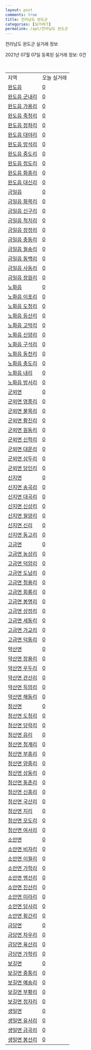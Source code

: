```yaml
---
layout: post
comments: true
title: 전라남도 완도군
categories: [실거래가]
permalink: /apt/전라남도 완도군
---
```


전라남도 완도군 실거래 정보

2021년 07월 07일 등록된 실거래 정보: 0건

<script type="text/javascript">
  google.charts.load('current', {'packages':['corechart']});
  google.charts.setOnLoadCallback(drawChart);

  function drawChart() {
    var data = google.visualization.arrayToDataTable([['거래일', '매매', '전월세', '전매'], ['20-07', 12, 1, 0], ['20-08', 4, 0, 0], ['20-09', 7, 4, 0], ['20-10', 7, 1, 0], ['20-11', 10, 2, 0], ['20-12', 9, 0, 3], ['21-01', 7, 1, 9], ['21-02', 7, 2, 16], ['21-03', 11, 0, 0], ['21-04', 10, 0, 8], ['21-05', 4, 0, 0], ['21-06', 6, 1, 0], ['21-07', 1, 0, 0]]);

    var options = {
      title: '최근 유형별 거래량 추이',
      legend: { position: 'bottom' }
    };

    var chart = new google.visualization.LineChart(document.getElementById('columnchart_material'));
    chart.draw(data, (options));
  }
</script>

<div id="columnchart_material" style="width: 95%; margin-left: -35px"></div>
<br>
<table class="sortable">
  <tr>
    <td>지역</td>
    <td>오늘 실거래</td>
  </tr>

  
  <tr class="item">
    <td><a href="전라남도 완도군 완도읍">완도읍</a></td>
    <td><a href="전라남도 완도군 완도읍">0</a></td>
  </tr>
    

  <tr class="item">
    <td><a href="전라남도 완도군 완도읍 군내리">완도읍 군내리</a></td>
    <td><a href="전라남도 완도군 완도읍 군내리">0</a></td>
  </tr>
    

  <tr class="item">
    <td><a href="전라남도 완도군 완도읍 가용리">완도읍 가용리</a></td>
    <td><a href="전라남도 완도군 완도읍 가용리">0</a></td>
  </tr>
    

  <tr class="item">
    <td><a href="전라남도 완도군 완도읍 죽청리">완도읍 죽청리</a></td>
    <td><a href="전라남도 완도군 완도읍 죽청리">0</a></td>
  </tr>
    

  <tr class="item">
    <td><a href="전라남도 완도군 완도읍 장좌리">완도읍 장좌리</a></td>
    <td><a href="전라남도 완도군 완도읍 장좌리">0</a></td>
  </tr>
    

  <tr class="item">
    <td><a href="전라남도 완도군 완도읍 대야리">완도읍 대야리</a></td>
    <td><a href="전라남도 완도군 완도읍 대야리">0</a></td>
  </tr>
    

  <tr class="item">
    <td><a href="전라남도 완도군 완도읍 망석리">완도읍 망석리</a></td>
    <td><a href="전라남도 완도군 완도읍 망석리">0</a></td>
  </tr>
    

  <tr class="item">
    <td><a href="전라남도 완도군 완도읍 중도리">완도읍 중도리</a></td>
    <td><a href="전라남도 완도군 완도읍 중도리">0</a></td>
  </tr>
    

  <tr class="item">
    <td><a href="전라남도 완도군 완도읍 정도리">완도읍 정도리</a></td>
    <td><a href="전라남도 완도군 완도읍 정도리">0</a></td>
  </tr>
    

  <tr class="item">
    <td><a href="전라남도 완도군 완도읍 화흥리">완도읍 화흥리</a></td>
    <td><a href="전라남도 완도군 완도읍 화흥리">0</a></td>
  </tr>
    

  <tr class="item">
    <td><a href="전라남도 완도군 완도읍 대신리">완도읍 대신리</a></td>
    <td><a href="전라남도 완도군 완도읍 대신리">0</a></td>
  </tr>
    

  <tr class="item">
    <td><a href="전라남도 완도군 금일읍">금일읍</a></td>
    <td><a href="전라남도 완도군 금일읍">0</a></td>
  </tr>
    

  <tr class="item">
    <td><a href="전라남도 완도군 금일읍 화목리">금일읍 화목리</a></td>
    <td><a href="전라남도 완도군 금일읍 화목리">0</a></td>
  </tr>
    

  <tr class="item">
    <td><a href="전라남도 완도군 금일읍 신구리">금일읍 신구리</a></td>
    <td><a href="전라남도 완도군 금일읍 신구리">0</a></td>
  </tr>
    

  <tr class="item">
    <td><a href="전라남도 완도군 금일읍 척치리">금일읍 척치리</a></td>
    <td><a href="전라남도 완도군 금일읍 척치리">0</a></td>
  </tr>
    

  <tr class="item">
    <td><a href="전라남도 완도군 금일읍 장정리">금일읍 장정리</a></td>
    <td><a href="전라남도 완도군 금일읍 장정리">0</a></td>
  </tr>
    

  <tr class="item">
    <td><a href="전라남도 완도군 금일읍 충동리">금일읍 충동리</a></td>
    <td><a href="전라남도 완도군 금일읍 충동리">0</a></td>
  </tr>
    

  <tr class="item">
    <td><a href="전라남도 완도군 금일읍 월송리">금일읍 월송리</a></td>
    <td><a href="전라남도 완도군 금일읍 월송리">0</a></td>
  </tr>
    

  <tr class="item">
    <td><a href="전라남도 완도군 금일읍 동백리">금일읍 동백리</a></td>
    <td><a href="전라남도 완도군 금일읍 동백리">0</a></td>
  </tr>
    

  <tr class="item">
    <td><a href="전라남도 완도군 금일읍 사동리">금일읍 사동리</a></td>
    <td><a href="전라남도 완도군 금일읍 사동리">0</a></td>
  </tr>
    

  <tr class="item">
    <td><a href="전라남도 완도군 금일읍 장원리">금일읍 장원리</a></td>
    <td><a href="전라남도 완도군 금일읍 장원리">0</a></td>
  </tr>
    

  <tr class="item">
    <td><a href="전라남도 완도군 노화읍">노화읍</a></td>
    <td><a href="전라남도 완도군 노화읍">0</a></td>
  </tr>
    

  <tr class="item">
    <td><a href="전라남도 완도군 노화읍 이포리">노화읍 이포리</a></td>
    <td><a href="전라남도 완도군 노화읍 이포리">0</a></td>
  </tr>
    

  <tr class="item">
    <td><a href="전라남도 완도군 노화읍 도청리">노화읍 도청리</a></td>
    <td><a href="전라남도 완도군 노화읍 도청리">0</a></td>
  </tr>
    

  <tr class="item">
    <td><a href="전라남도 완도군 노화읍 등산리">노화읍 등산리</a></td>
    <td><a href="전라남도 완도군 노화읍 등산리">0</a></td>
  </tr>
    

  <tr class="item">
    <td><a href="전라남도 완도군 노화읍 고막리">노화읍 고막리</a></td>
    <td><a href="전라남도 완도군 노화읍 고막리">0</a></td>
  </tr>
    

  <tr class="item">
    <td><a href="전라남도 완도군 노화읍 신양리">노화읍 신양리</a></td>
    <td><a href="전라남도 완도군 노화읍 신양리">0</a></td>
  </tr>
    

  <tr class="item">
    <td><a href="전라남도 완도군 노화읍 구석리">노화읍 구석리</a></td>
    <td><a href="전라남도 완도군 노화읍 구석리">0</a></td>
  </tr>
    

  <tr class="item">
    <td><a href="전라남도 완도군 노화읍 동천리">노화읍 동천리</a></td>
    <td><a href="전라남도 완도군 노화읍 동천리">0</a></td>
  </tr>
    

  <tr class="item">
    <td><a href="전라남도 완도군 노화읍 충도리">노화읍 충도리</a></td>
    <td><a href="전라남도 완도군 노화읍 충도리">0</a></td>
  </tr>
    

  <tr class="item">
    <td><a href="전라남도 완도군 노화읍 내리">노화읍 내리</a></td>
    <td><a href="전라남도 완도군 노화읍 내리">0</a></td>
  </tr>
    

  <tr class="item">
    <td><a href="전라남도 완도군 노화읍 방서리">노화읍 방서리</a></td>
    <td><a href="전라남도 완도군 노화읍 방서리">0</a></td>
  </tr>
    

  <tr class="item">
    <td><a href="전라남도 완도군 군외면">군외면</a></td>
    <td><a href="전라남도 완도군 군외면">0</a></td>
  </tr>
    

  <tr class="item">
    <td><a href="전라남도 완도군 군외면 영풍리">군외면 영풍리</a></td>
    <td><a href="전라남도 완도군 군외면 영풍리">0</a></td>
  </tr>
    

  <tr class="item">
    <td><a href="전라남도 완도군 군외면 불목리">군외면 불목리</a></td>
    <td><a href="전라남도 완도군 군외면 불목리">0</a></td>
  </tr>
    

  <tr class="item">
    <td><a href="전라남도 완도군 군외면 황진리">군외면 황진리</a></td>
    <td><a href="전라남도 완도군 군외면 황진리">0</a></td>
  </tr>
    

  <tr class="item">
    <td><a href="전라남도 완도군 군외면 원동리">군외면 원동리</a></td>
    <td><a href="전라남도 완도군 군외면 원동리">0</a></td>
  </tr>
    

  <tr class="item">
    <td><a href="전라남도 완도군 군외면 신학리">군외면 신학리</a></td>
    <td><a href="전라남도 완도군 군외면 신학리">0</a></td>
  </tr>
    

  <tr class="item">
    <td><a href="전라남도 완도군 군외면 대문리">군외면 대문리</a></td>
    <td><a href="전라남도 완도군 군외면 대문리">0</a></td>
  </tr>
    

  <tr class="item">
    <td><a href="전라남도 완도군 군외면 삼두리">군외면 삼두리</a></td>
    <td><a href="전라남도 완도군 군외면 삼두리">0</a></td>
  </tr>
    

  <tr class="item">
    <td><a href="전라남도 완도군 군외면 당인리">군외면 당인리</a></td>
    <td><a href="전라남도 완도군 군외면 당인리">0</a></td>
  </tr>
    

  <tr class="item">
    <td><a href="전라남도 완도군 신지면">신지면</a></td>
    <td><a href="전라남도 완도군 신지면">0</a></td>
  </tr>
    

  <tr class="item">
    <td><a href="전라남도 완도군 신지면 송곡리">신지면 송곡리</a></td>
    <td><a href="전라남도 완도군 신지면 송곡리">0</a></td>
  </tr>
    

  <tr class="item">
    <td><a href="전라남도 완도군 신지면 대곡리">신지면 대곡리</a></td>
    <td><a href="전라남도 완도군 신지면 대곡리">0</a></td>
  </tr>
    

  <tr class="item">
    <td><a href="전라남도 완도군 신지면 신상리">신지면 신상리</a></td>
    <td><a href="전라남도 완도군 신지면 신상리">0</a></td>
  </tr>
    

  <tr class="item">
    <td><a href="전라남도 완도군 신지면 월양리">신지면 월양리</a></td>
    <td><a href="전라남도 완도군 신지면 월양리">0</a></td>
  </tr>
    

  <tr class="item">
    <td><a href="전라남도 완도군 신지면 신리">신지면 신리</a></td>
    <td><a href="전라남도 완도군 신지면 신리">0</a></td>
  </tr>
    

  <tr class="item">
    <td><a href="전라남도 완도군 신지면 동고리">신지면 동고리</a></td>
    <td><a href="전라남도 완도군 신지면 동고리">0</a></td>
  </tr>
    

  <tr class="item">
    <td><a href="전라남도 완도군 고금면">고금면</a></td>
    <td><a href="전라남도 완도군 고금면">0</a></td>
  </tr>
    

  <tr class="item">
    <td><a href="전라남도 완도군 고금면 농상리">고금면 농상리</a></td>
    <td><a href="전라남도 완도군 고금면 농상리">0</a></td>
  </tr>
    

  <tr class="item">
    <td><a href="전라남도 완도군 고금면 덕암리">고금면 덕암리</a></td>
    <td><a href="전라남도 완도군 고금면 덕암리">0</a></td>
  </tr>
    

  <tr class="item">
    <td><a href="전라남도 완도군 고금면 도남리">고금면 도남리</a></td>
    <td><a href="전라남도 완도군 고금면 도남리">0</a></td>
  </tr>
    

  <tr class="item">
    <td><a href="전라남도 완도군 고금면 청용리">고금면 청용리</a></td>
    <td><a href="전라남도 완도군 고금면 청용리">0</a></td>
  </tr>
    

  <tr class="item">
    <td><a href="전라남도 완도군 고금면 회룡리">고금면 회룡리</a></td>
    <td><a href="전라남도 완도군 고금면 회룡리">0</a></td>
  </tr>
    

  <tr class="item">
    <td><a href="전라남도 완도군 고금면 봉명리">고금면 봉명리</a></td>
    <td><a href="전라남도 완도군 고금면 봉명리">0</a></td>
  </tr>
    

  <tr class="item">
    <td><a href="전라남도 완도군 고금면 상정리">고금면 상정리</a></td>
    <td><a href="전라남도 완도군 고금면 상정리">0</a></td>
  </tr>
    

  <tr class="item">
    <td><a href="전라남도 완도군 고금면 세동리">고금면 세동리</a></td>
    <td><a href="전라남도 완도군 고금면 세동리">0</a></td>
  </tr>
    

  <tr class="item">
    <td><a href="전라남도 완도군 고금면 가교리">고금면 가교리</a></td>
    <td><a href="전라남도 완도군 고금면 가교리">0</a></td>
  </tr>
    

  <tr class="item">
    <td><a href="전라남도 완도군 고금면 덕동리">고금면 덕동리</a></td>
    <td><a href="전라남도 완도군 고금면 덕동리">0</a></td>
  </tr>
    

  <tr class="item">
    <td><a href="전라남도 완도군 약산면">약산면</a></td>
    <td><a href="전라남도 완도군 약산면">0</a></td>
  </tr>
    

  <tr class="item">
    <td><a href="전라남도 완도군 약산면 장용리">약산면 장용리</a></td>
    <td><a href="전라남도 완도군 약산면 장용리">0</a></td>
  </tr>
    

  <tr class="item">
    <td><a href="전라남도 완도군 약산면 우두리">약산면 우두리</a></td>
    <td><a href="전라남도 완도군 약산면 우두리">0</a></td>
  </tr>
    

  <tr class="item">
    <td><a href="전라남도 완도군 약산면 관산리">약산면 관산리</a></td>
    <td><a href="전라남도 완도군 약산면 관산리">0</a></td>
  </tr>
    

  <tr class="item">
    <td><a href="전라남도 완도군 약산면 득암리">약산면 득암리</a></td>
    <td><a href="전라남도 완도군 약산면 득암리">0</a></td>
  </tr>
    

  <tr class="item">
    <td><a href="전라남도 완도군 약산면 해동리">약산면 해동리</a></td>
    <td><a href="전라남도 완도군 약산면 해동리">0</a></td>
  </tr>
    

  <tr class="item">
    <td><a href="전라남도 완도군 청산면">청산면</a></td>
    <td><a href="전라남도 완도군 청산면">0</a></td>
  </tr>
    

  <tr class="item">
    <td><a href="전라남도 완도군 청산면 도청리">청산면 도청리</a></td>
    <td><a href="전라남도 완도군 청산면 도청리">0</a></td>
  </tr>
    

  <tr class="item">
    <td><a href="전라남도 완도군 청산면 당락리">청산면 당락리</a></td>
    <td><a href="전라남도 완도군 청산면 당락리">0</a></td>
  </tr>
    

  <tr class="item">
    <td><a href="전라남도 완도군 청산면 읍리">청산면 읍리</a></td>
    <td><a href="전라남도 완도군 청산면 읍리">0</a></td>
  </tr>
    

  <tr class="item">
    <td><a href="전라남도 완도군 청산면 청계리">청산면 청계리</a></td>
    <td><a href="전라남도 완도군 청산면 청계리">0</a></td>
  </tr>
    

  <tr class="item">
    <td><a href="전라남도 완도군 청산면 부흥리">청산면 부흥리</a></td>
    <td><a href="전라남도 완도군 청산면 부흥리">0</a></td>
  </tr>
    

  <tr class="item">
    <td><a href="전라남도 완도군 청산면 양중리">청산면 양중리</a></td>
    <td><a href="전라남도 완도군 청산면 양중리">0</a></td>
  </tr>
    

  <tr class="item">
    <td><a href="전라남도 완도군 청산면 상동리">청산면 상동리</a></td>
    <td><a href="전라남도 완도군 청산면 상동리">0</a></td>
  </tr>
    

  <tr class="item">
    <td><a href="전라남도 완도군 청산면 동촌리">청산면 동촌리</a></td>
    <td><a href="전라남도 완도군 청산면 동촌리">0</a></td>
  </tr>
    

  <tr class="item">
    <td><a href="전라남도 완도군 청산면 신흥리">청산면 신흥리</a></td>
    <td><a href="전라남도 완도군 청산면 신흥리">0</a></td>
  </tr>
    

  <tr class="item">
    <td><a href="전라남도 완도군 청산면 국산리">청산면 국산리</a></td>
    <td><a href="전라남도 완도군 청산면 국산리">0</a></td>
  </tr>
    

  <tr class="item">
    <td><a href="전라남도 완도군 청산면 지리">청산면 지리</a></td>
    <td><a href="전라남도 완도군 청산면 지리">0</a></td>
  </tr>
    

  <tr class="item">
    <td><a href="전라남도 완도군 청산면 모도리">청산면 모도리</a></td>
    <td><a href="전라남도 완도군 청산면 모도리">0</a></td>
  </tr>
    

  <tr class="item">
    <td><a href="전라남도 완도군 청산면 여서리">청산면 여서리</a></td>
    <td><a href="전라남도 완도군 청산면 여서리">0</a></td>
  </tr>
    

  <tr class="item">
    <td><a href="전라남도 완도군 소안면">소안면</a></td>
    <td><a href="전라남도 완도군 소안면">0</a></td>
  </tr>
    

  <tr class="item">
    <td><a href="전라남도 완도군 소안면 비자리">소안면 비자리</a></td>
    <td><a href="전라남도 완도군 소안면 비자리">0</a></td>
  </tr>
    

  <tr class="item">
    <td><a href="전라남도 완도군 소안면 이월리">소안면 이월리</a></td>
    <td><a href="전라남도 완도군 소안면 이월리">0</a></td>
  </tr>
    

  <tr class="item">
    <td><a href="전라남도 완도군 소안면 가학리">소안면 가학리</a></td>
    <td><a href="전라남도 완도군 소안면 가학리">0</a></td>
  </tr>
    

  <tr class="item">
    <td><a href="전라남도 완도군 소안면 맹선리">소안면 맹선리</a></td>
    <td><a href="전라남도 완도군 소안면 맹선리">0</a></td>
  </tr>
    

  <tr class="item">
    <td><a href="전라남도 완도군 소안면 진산리">소안면 진산리</a></td>
    <td><a href="전라남도 완도군 소안면 진산리">0</a></td>
  </tr>
    

  <tr class="item">
    <td><a href="전라남도 완도군 소안면 미라리">소안면 미라리</a></td>
    <td><a href="전라남도 완도군 소안면 미라리">0</a></td>
  </tr>
    

  <tr class="item">
    <td><a href="전라남도 완도군 소안면 당사리">소안면 당사리</a></td>
    <td><a href="전라남도 완도군 소안면 당사리">0</a></td>
  </tr>
    

  <tr class="item">
    <td><a href="전라남도 완도군 소안면 횡간리">소안면 횡간리</a></td>
    <td><a href="전라남도 완도군 소안면 횡간리">0</a></td>
  </tr>
    

  <tr class="item">
    <td><a href="전라남도 완도군 금당면">금당면</a></td>
    <td><a href="전라남도 완도군 금당면">0</a></td>
  </tr>
    

  <tr class="item">
    <td><a href="전라남도 완도군 금당면 차우리">금당면 차우리</a></td>
    <td><a href="전라남도 완도군 금당면 차우리">0</a></td>
  </tr>
    

  <tr class="item">
    <td><a href="전라남도 완도군 금당면 육산리">금당면 육산리</a></td>
    <td><a href="전라남도 완도군 금당면 육산리">0</a></td>
  </tr>
    

  <tr class="item">
    <td><a href="전라남도 완도군 금당면 가학리">금당면 가학리</a></td>
    <td><a href="전라남도 완도군 금당면 가학리">0</a></td>
  </tr>
    

  <tr class="item">
    <td><a href="전라남도 완도군 보길면">보길면</a></td>
    <td><a href="전라남도 완도군 보길면">0</a></td>
  </tr>
    

  <tr class="item">
    <td><a href="전라남도 완도군 보길면 중통리">보길면 중통리</a></td>
    <td><a href="전라남도 완도군 보길면 중통리">0</a></td>
  </tr>
    

  <tr class="item">
    <td><a href="전라남도 완도군 보길면 예송리">보길면 예송리</a></td>
    <td><a href="전라남도 완도군 보길면 예송리">0</a></td>
  </tr>
    

  <tr class="item">
    <td><a href="전라남도 완도군 보길면 부황리">보길면 부황리</a></td>
    <td><a href="전라남도 완도군 보길면 부황리">0</a></td>
  </tr>
    

  <tr class="item">
    <td><a href="전라남도 완도군 보길면 정자리">보길면 정자리</a></td>
    <td><a href="전라남도 완도군 보길면 정자리">0</a></td>
  </tr>
    

  <tr class="item">
    <td><a href="전라남도 완도군 생일면">생일면</a></td>
    <td><a href="전라남도 완도군 생일면">0</a></td>
  </tr>
    

  <tr class="item">
    <td><a href="전라남도 완도군 생일면 유서리">생일면 유서리</a></td>
    <td><a href="전라남도 완도군 생일면 유서리">0</a></td>
  </tr>
    

  <tr class="item">
    <td><a href="전라남도 완도군 생일면 금곡리">생일면 금곡리</a></td>
    <td><a href="전라남도 완도군 생일면 금곡리">0</a></td>
  </tr>
    

  <tr class="item">
    <td><a href="전라남도 완도군 생일면 봉선리">생일면 봉선리</a></td>
    <td><a href="전라남도 완도군 생일면 봉선리">0</a></td>
  </tr>
    


</table>


    